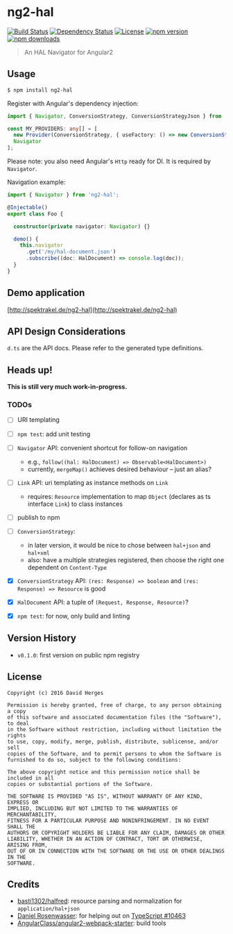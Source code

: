 ng2-hal
=======

[![Build Status](https://travis-ci.org/dherges/ng2-hal.svg?branch=master)](https://travis-ci.org/dherges/ng2-hal)
[![Dependency Status](https://david-dm.org/dherges/ng2-hal/status.svg)](https://david-dm.org/dherges/ng2-hal)
[![License](https://img.shields.io/badge/license-MIT-blue.svg)](https://opensource.org/licenses/MIT)
[![npm version](https://img.shields.io/npm/v/ng2-hal.svg)](https://npmjs.org/ng2-hal)
[![npm downloads](https://img.shields.io/npm/dm/ng2-hal.svg)](https://npmjs.org/ng2-hal)


> An HAL Navigator for Angular2


## Usage

```bash
$ npm install ng2-hal
```

Register with Angular's dependency injection:
```ts
import { Navigator, ConversionStrategy, ConversionStrategyJson } from '../../dist';

const MY_PROVIDERS: any[] = [
  new Provider(ConversionStrategy, { useFactory: () => new ConversionStrategyJson() }),
  Navigator
];
```

Please note: you also need Angular's ``Http`` ready for DI. It is required by ``Navigator``.


Navigation example:
```ts
import { Navigator } from 'ng2-hal';

@Injectable()
export class Foo {

  constructor(private navigator: Navigator) {}

  demo() {
    this.navigator
      .get('/my/hal-document.json')
      .subscribe((doc: HalDocument) => console.log(doc));
  }
}
```


## Demo application

[http://spektrakel.de/ng2-hal](http://spektrakel.de/ng2-hal)


## API Design Considerations

``d.ts`` are the API docs.
Please refer to the generated type definitions.


## Heads up!

**This is still very much work-in-progress.**

### TODOs

 - [ ] URI templating
 - [ ] ``npm test``: add unit testing
 - [ ] ``Navigator`` API: convenient shortcut for follow-on navigation
   * e.g., ``follow((hal: HalDocument) => Observable<HalDocument>)``
   * currently, ``mergeMap()`` achieves desired behaviour – just an alias?
 - [ ] ``Link`` API: uri templating as instance methods on ``Link``
   * requires: ``Resource`` implementation to map ``Object`` (declares as ts interface ``Link``) to class instances
 - [ ] publish to npm
 - [ ] ``ConversionStrategy``:
   * in later version, it would be nice to chose between ``hal+json`` and ``hal+xml``
   * also: have a multiple strategies registered, then choose the right one dependent on ``Content-Type``
 - [x] ``ConversionStrategy`` API: ``(res: Response) => boolean`` and ``(res: Response) => Resource`` is good
 - [x] ``HalDocument`` API: a tuple of ``(Request, Response, Resource)``?
 - [x] ``npm test``: for now, only build and linting


## Version History

 * ``v0.1.0``: first version on public npm registry


## License

```
Copyright (c) 2016 David Herges

Permission is hereby granted, free of charge, to any person obtaining a copy
of this software and associated documentation files (the "Software"), to deal
in the Software without restriction, including without limitation the rights
to use, copy, modify, merge, publish, distribute, sublicense, and/or sell
copies of the Software, and to permit persons to whom the Software is
furnished to do so, subject to the following conditions:

The above copyright notice and this permission notice shall be included in all
copies or substantial portions of the Software.

THE SOFTWARE IS PROVIDED "AS IS", WITHOUT WARRANTY OF ANY KIND, EXPRESS OR
IMPLIED, INCLUDING BUT NOT LIMITED TO THE WARRANTIES OF MERCHANTABILITY,
FITNESS FOR A PARTICULAR PURPOSE AND NONINFRINGEMENT. IN NO EVENT SHALL THE
AUTHORS OR COPYRIGHT HOLDERS BE LIABLE FOR ANY CLAIM, DAMAGES OR OTHER
LIABILITY, WHETHER IN AN ACTION OF CONTRACT, TORT OR OTHERWISE, ARISING FROM,
OUT OF OR IN CONNECTION WITH THE SOFTWARE OR THE USE OR OTHER DEALINGS IN THE
SOFTWARE.
```


## Credits

 * [basti1302/halfred](https://github.com/basti1302/halfred): resource parsing and normalization for ``application/hal+json``
 * [Daniel Rosenwasser](https://github.com/DanielRosenwasser): for helping out on [TypeScript #10463](https://github.com/Microsoft/TypeScript/issues/10463)
 * [AngularClass/angular2-webpack-starter](https://github.com/AngularClass/angular2-webpack-starter): build tools
